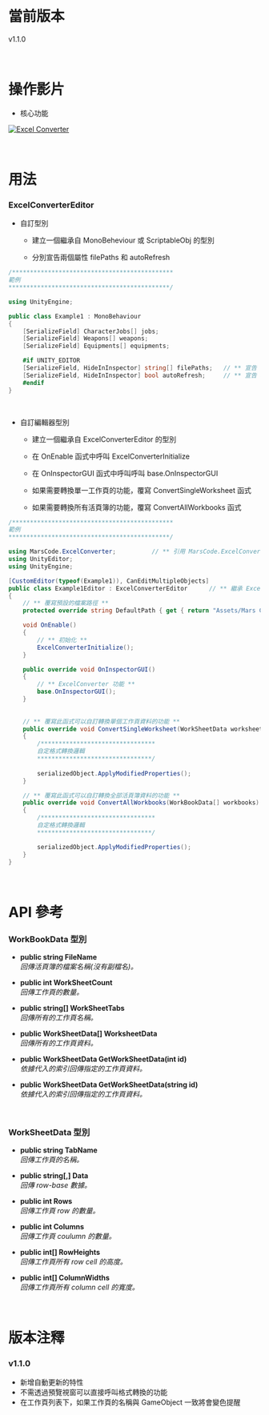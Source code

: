 # 當前版本
v1.1.0

<br/>

# 操作影片

- 核心功能

[![Excel Converter](https://img.youtube.com/vi/UgRWwWcC2zM/0.jpg)](https://www.youtube.com/watch?v=UgRWwWcC2zM)

<br/>

# 用法

### ExcelConverterEditor   

- 自訂型別

   - 建立一個繼承自 MonoBeheviour 或 ScriptableObj 的型別
   
   - 分別宣告兩個屬性 filePaths 和 autoRefresh

```csharp
/*********************************************
範例
*********************************************/

using UnityEngine;

public class Example1 : MonoBehaviour
{
    [SerializeField] CharacterJobs[] jobs;
    [SerializeField] Weapons[] weapons;
    [SerializeField] Equipments[] equipments;

    #if UNITY_EDITOR
    [SerializeField, HideInInspector] string[] filePaths;   // ** 宣告 filePaths 屬性 **
    [SerializeField, HideInInspector] bool autoRefresh;     // ** 宣告 autoRefresh 屬性 **
    #endif
}
```

<br/>

- 自訂編輯器型別

  - 建立一個繼承自 ExcelConverterEditor 的型別

  - 在 OnEnable 函式中呼叫 ExcelConverterInitialize

  - 在 OnInspectorGUI 函式中呼叫呼叫 base.OnInspectorGUI

  - 如果需要轉換單一工作頁的功能，覆寫 ConvertSingleWorksheet 函式 

  - 如果需要轉換所有活頁簿的功能，覆寫 ConvertAllWorkbooks 函式
```csharp
/*********************************************
範例
*********************************************/

using MarsCode.ExcelConverter;          // ** 引用 MarsCode.ExcelConverter **
using UnityEditor;
using UnityEngine;

[CustomEditor(typeof(Example1)), CanEditMultipleObjects]
public class Example1Editor : ExcelConverterEditor      // ** 繼承 ExcelConverterEditor **
{
    // ** 覆寫預設的檔案路徑 **
    protected override string DefaultPath { get { return "Assets/Mars Code/Excel Converter/Example/Data"; } }

    void OnEnable()
    {
        // ** 初始化 **
        ExcelConverterInitialize();
    }

    public override void OnInspectorGUI()
    {
        // ** ExcelConverter 功能 **
        base.OnInspectorGUI();
    }
    
    
    // ** 覆寫此函式可以自訂轉換單個工作頁資料的功能 **
    public override void ConvertSingleWorksheet(WorkSheetData worksheet)
    {
        /********************************
        自定格式轉換邏輯
        ********************************/
        
        serializedObject.ApplyModifiedProperties();
    }

    // ** 覆寫此函式可以自訂轉換全部活頁簿資料的功能 **
    public override void ConvertAllWorkbooks(WorkBookData[] workbooks)
    {
        /********************************
        自定格式轉換邏輯
        ********************************/

        serializedObject.ApplyModifiedProperties();
    }
}
```

<br/>

# API 參考

### WorkBookData 型別

- **public string FileName**  
*回傳活頁簿的檔案名稱(沒有副檔名)。*

- **public int WorkSheetCount**  
*回傳工作頁的數量。*
 
- **public string[] WorkSheetTabs**  
*回傳所有的工作頁名稱。*

- **public WorkSheetData[] WorksheetData**  
*回傳所有的工作頁資料。*

- **public WorkSheetData GetWorkSheetData(int id)**  
*依據代入的索引回傳指定的工作頁資料。*

- **public WorkSheetData GetWorkSheetData(string id)**  
*依據代入的索引回傳指定的工作頁資料。*

<br/>

### WorkSheetData 型別

- **public string TabName**  
*回傳工作頁的名稱。*

- **public string[,] Data**  
*回傳 row-base 數據。*

- **public int Rows**  
*回傳工作頁 row 的數量。*

- **public int Columns**  
*回傳工作頁 coulumn 的數量。*

- **public int[] RowHeights**  
*回傳工作頁所有 row cell 的高度。*

- **public int[] ColumnWidths**  
*回傳工作頁所有 column cell 的寬度。*

<br/>

# 版本注釋

### v1.1.0
- 新增自動更新的特性
- 不需透過預覽視窗可以直接呼叫格式轉換的功能
- 在工作頁列表下，如果工作頁的名稱與 GameObject 一致將會變色提醒
